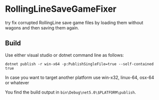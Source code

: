 # RollingLineSaveGameFixer

try fix corrupted RollingLine save game files by loading them without wagons and then saving them again.

## Build

Use either visual studio or dotnet command line as follows:

```
dotnet publish -r win-x64 -p:PublishSingleFile=true --self-contained true
```

In case you want to target another platform use win-x32, linux-64, osx-64 or whatever

You find the build output in `bin\Debug\net5.0\$PLATFORM\publish`.
